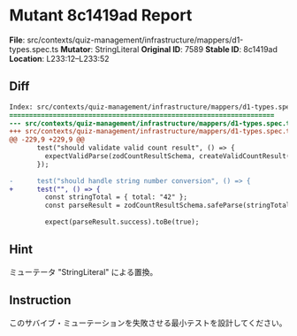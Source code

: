 # Mutant 8c1419ad Report

**File**: src/contexts/quiz-management/infrastructure/mappers/d1-types.spec.ts
**Mutator**: StringLiteral
**Original ID**: 7589
**Stable ID**: 8c1419ad
**Location**: L233:12–L233:52

## Diff

```diff
Index: src/contexts/quiz-management/infrastructure/mappers/d1-types.spec.ts
===================================================================
--- src/contexts/quiz-management/infrastructure/mappers/d1-types.spec.ts	original
+++ src/contexts/quiz-management/infrastructure/mappers/d1-types.spec.ts	mutated #7589
@@ -229,9 +229,9 @@
       test("should validate valid count result", () => {
         expectValidParse(zodCountResultSchema, createValidCountResult());
       });
 
-      test("should handle string number conversion", () => {
+      test("", () => {
         const stringTotal = { total: "42" };
         const parseResult = zodCountResultSchema.safeParse(stringTotal);
 
         expect(parseResult.success).toBe(true);
```

## Hint

ミューテータ "StringLiteral" による置換。

## Instruction

このサバイブ・ミューテーションを失敗させる最小テストを設計してください。
